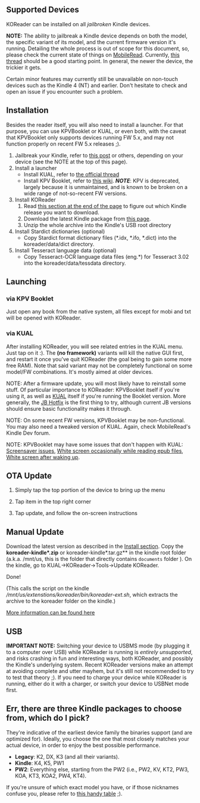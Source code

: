 ## Supported Devices
KOReader can be installed on all *jailbroken* Kindle devices.

**NOTE:** The ability to jailbreak a Kindle device depends on both the model, the specific variant of its model, and the current firmware version it's running.
Detailing the whole process is out of scope for this document, so, please check the current state of things on [MobileRead](https://www.mobileread.com/forums/forumdisplay.php?f=150). Currently, [this thread](https://www.mobileread.com/forums/showthread.php?t=320564) should be a good starting point.
In general, the newer the device, the trickier it gets.


Certain minor features may currently still be unavailable on non-touch devices such as the Kindle 4 (NT) and earlier. Don't hesitate to check and open an issue if you encounter such a problem.

## Installation
Besides the reader itself, you will also need to install a launcher. For that purpose, you can use KPVBooklet or KUAL, or even both, with the caveat that KPVBooklet only supports devices running FW 5.x, and may not function properly on recent FW 5.x releases ;).

  1. Jailbreak your Kindle, refer to [this post](https://www.mobileread.com/forums/showthread.php?t=320564) or others, depending on your device (see the NOTE at the top of this page).
  1. Install a launcher
      * Install KUAL, refer to [the official thread](http://www.mobileread.com/forums/showthread.php?t=203326)
      * Install KPV Booklet, refer to [this wiki](https://github.com/koreader/kpvbooklet/wiki). ***NOTE***: KPV is deprecated, largely because it is unmaintained, and is known to be broken on a wide range of not-so-recent FW versions.
  1. Install KOReader
      1. Read [this section at the end of the page](#err-there-are-three-kindle-packages-to-choose-from-which-do-i-pick) to figure out which Kindle release you want to download.
      1. Download the latest Kindle package from [this page](https://github.com/koreader/koreader/releases).
      1. Unzip the whole archive into the Kindle's USB root directory
  1. Install Stardict dictionaries (optional)
      * Copy Stardict format dictionary files (*.idx, *.ifo, *.dict) into the koreader/data/dict directory.
  1. Install Tesseract language data (optional)
      * Copy Tesseract-OCR language data files (eng.*) for Tesseract 3.02 into the koreader/data/tessdata directory.

## Launching
### via KPV Booklet
Just open any book from the native system, all files except for mobi and txt will be opened with KOReader.
### via KUAL
After installing KOReader, you will see related entries in the KUAL menu. Just tap on it :). The **(no framework)** variants will kill the native GUI first, and restart it once you've quit KOReader (the goal being to gain some more free RAM). Note that said variant may not be completely functional on some model/FW combinations. It's mostly aimed at older devices.


NOTE: After a firmware update, you will most likely have to reinstall some stuff. Of particular importance to KOReader: KPVBooklet itself if you're using it, as well as [KUAL](http://www.mobileread.com/forums/showthread.php?t=203326) itself if you're running the Booklet version. More generally, the [JB Hotfix](https://www.mobileread.com/forums/showpost.php?p=3004892&postcount=1597) is the first thing to try, although current JB versions should ensure basic functionality makes it through. 

NOTE: On some recent FW versions, KPVBooklet may be non-functional. You may also need a tweaked version of KUAL. Again, check MobileRead's Kindle Dev forum.

NOTE: KPVBooklet may have some issues that don't happen with KUAL:
[Screensaver issues](https://github.com/koreader/koreader/issues/4605), 
[White screen occasionally while reading epub files](https://github.com/koreader/koreader/issues/3287), 
[White screen after waking up](https://github.com/koreader/koreader/issues/4413).


## OTA Update
1. Simply tap the top portion of the device to bring up the menu

2. Tap item in the top right corner

3. Tap update, and follow the on-screen instructions


## Manual Update
Download the latest version as described in the [Install section](#Install). Copy the **koreader-kindle\*.zip** or koreader-kindle\*.tar.gz** in the kindle root folder (a.k.a. /mnt/us, this is the folder that directly contains `documents` folder ). On the kindle, go to KUAL->KOReader->Tools->Update KOReader. 

Done!

(This calls the script on the kindle */mnt/us/extenstions/koreader/bin/koreader-ext.sh*, which extracts the archive to the koreader folder on the kindle.)

[More information can be found here](https://www.mobileread.com/forums/showthread.php?t=326052)

## USB
**IMPORTANT NOTE:** Switching your device to USBMS mode (by plugging it to a computer over USB) while KOReader is running is *entirely unsupported*, and risks crashing in fun and interesting ways, both KOReader, and possibly the Kindle's underlying system. Recent KOReader versions make an attempt at avoiding complete and utter mayhem, but it's still not recommended to try to test that theory ;).
If you need to charge your device while KOReader is running, either do it with a charger, or switch your device to USBNet mode first.

## Err, there are three Kindle packages to choose from, which do I pick?

They're indicative of the earliest device family the binaries support (and are optimized for). Ideally, you choose the one that most closely matches your actual device, in order to enjoy the best possible performance.

* **Legacy**: K2, DX, K3 (and all their variants).
* **Kindle**: K4, K5, PW1
* **PW2**: Everything else, starting from the PW2 (i.e., PW2, KV, KT2, PW3, KOA, KT3, KOA2, PW4, KT4).


If you're unsure of which exact model you have, or if those nicknames confuse you, please refer to [this handy table](https://wiki.mobileread.com/wiki/Kindle_Serial_Numbers) ;).